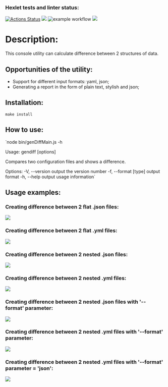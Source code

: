 ### Hexlet tests and linter status:
[![Actions Status](https://github.com/SierraMoiseevna/frontend-project-46/actions/workflows/hexlet-check.yml/badge.svg)](https://github.com/SierraMoiseevna/frontend-project-46/actions)
<a href="https://codeclimate.com/github/ElenaManukyan/frontend-project-46/maintainability"><img src="https://api.codeclimate.com/v1/badges/567e889cf3a5d076d28d/maintainability" /></a>
![example workflow](https://github.com/ElenaManukyan/frontend-project-46/actions/workflows/gendiff.yml/badge.svg)
<a href="https://codeclimate.com/github/ElenaManukyan/frontend-project-46/test_coverage"><img src="https://api.codeclimate.com/v1/badges/567e889cf3a5d076d28d/test_coverage" /></a>
# Description:
This console utility can calculate difference between 2 structures of data.
## Opportunities of the utility:
* Support for different input formats: yaml, json;
* Generating a report in the form of plain text, stylish and json;
## Installation:
`make install`
## How to use:
`node bin/genDiffMain.js -h

  Usage: gendiff [options] <filepath1> <filepath2>

  Compares two configuration files and shows a difference.

  Options:
    -V, --version        output the version number
    -f, --format [type]  output format
    -h, --help           output usage information`
## Usage examples:
### Creating difference between 2 flat .json files:
<a href="https://asciinema.org/a/653783" target="_blank"><img src="https://asciinema.org/a/653783.svg" /></a>
### Creating difference between 2 flat .yml files:
<a href="https://asciinema.org/a/653784" target="_blank"><img src="https://asciinema.org/a/653784.svg" /></a>
### Creating difference between 2 nested .json files:
<a href="https://asciinema.org/a/653785" target="_blank"><img src="https://asciinema.org/a/653785.svg" /></a>
### Creating difference between 2 nested .yml files:
<a href="https://asciinema.org/a/653787" target="_blank"><img src="https://asciinema.org/a/653787.svg" /></a>
### Creating difference between 2 nested .json files with '--format' parameter:
<a href="https://asciinema.org/a/653786" target="_blank"><img src="https://asciinema.org/a/653786.svg" /></a>
### Creating difference between 2 nested .yml files with '--format' parameter:
<a href="https://asciinema.org/a/653788" target="_blank"><img src="https://asciinema.org/a/653788.svg" /></a>
### Creating difference between 2 nested .yml files with '--format' parameter = 'json':
<a href="https://asciinema.org/a/653945" target="_blank"><img src="https://asciinema.org/a/653945.svg" /></a>
